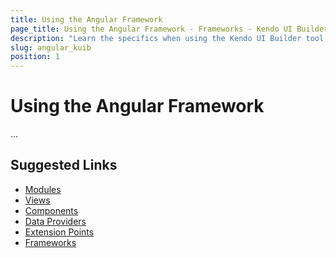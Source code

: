 ```yaml
---
title: Using the Angular Framework
page_title: Using the Angular Framework - Frameworks - Kendo UI Builder
description: "Learn the specifics when using the Kendo UI Builder tool for creating and managing Angular-based web applications."
slug: angular_kuib
position: 1
---
```


# Using the Angular Framework

...

## Suggested Links

* [Modules]()
* [Views]()
* [Components]()
* [Data Providers]()
* [Extension Points]()
* [Frameworks]()
